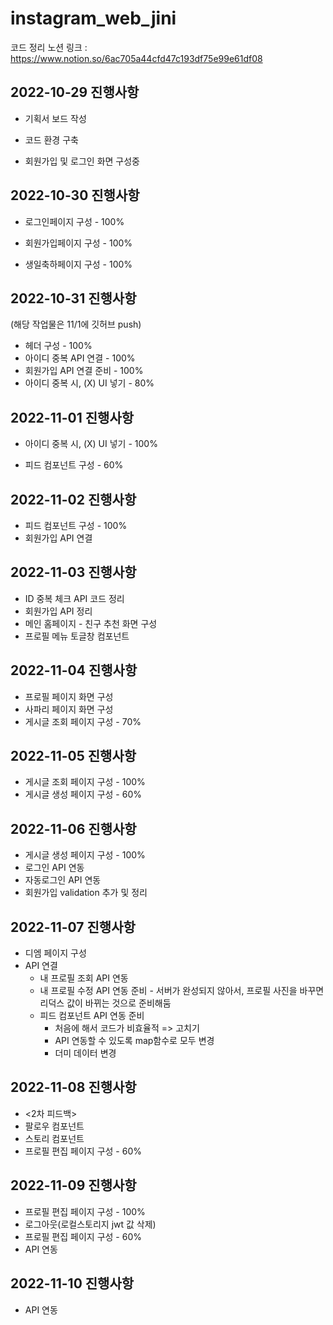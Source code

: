 # instagram_web_jini

코드 정리 노션 링크 : https://www.notion.so/6ac705a44cfd47c193df75e99e61df08

## 2022-10-29 진행사항

- 기획서 보드 작성

- 코드 환경 구축

- 회원가입 및 로그인 화면 구성중

## 2022-10-30 진행사항

- 로그인페이지 구성 - 100%

- 회원가입페이지 구성 - 100%

- 생일축하페이지 구성 - 100%

## 2022-10-31 진행사항

(해당 작업물은 11/1에 깃허브 push)

- 헤더 구성 - 100%
- 아이디 중복 API 연결 - 100%
- 회원가입 API 연결 준비 - 100%
- 아이디 중복 시, (X) UI 넣기 - 80%

## 2022-11-01 진행사항

- 아이디 중복 시, (X) UI 넣기 - 100%

- 피드 컴포넌트 구성 - 60%

  

## 2022-11-02 진행사항

- 피드 컴포넌트 구성 - 100%
- 회원가입 API 연결



## 2022-11-03 진행사항

- ID 중복 체크 API 코드 정리
- 회원가입 API 정리
- 메인 홈페이지 - 친구 추천 화면 구성
- 프로필 메뉴 토글창 컴포넌트



## 2022-11-04 진행사항

- 프로필 페이지 화면 구성
- 사파리 페이지 화면 구성
- 게시글 조회 페이지 구성 - 70%



## 2022-11-05 진행사항

- 게시글 조회 페이지 구성 - 100%
- 게시글 생성 페이지 구성 - 60%



## 2022-11-06 진행사항

- 게시글 생성 페이지 구성 - 100%
- 로그인 API 연동
- 자동로그인 API 연동
- 회원가입 validation 추가 및 정리



## 2022-11-07 진행사항

- 디엠 페이지 구성
- API 연결
  - 내 프로필 조회 API 연동
  - 내 프로필 수정 API 연동 준비 - 서버가 완성되지 않아서, 프로필 사진을 바꾸면 리덕스 값이 바뀌는 것으로 준비해둠
  - 피드 컴포넌트 API 연동 준비 
    - 처음에 해서 코드가 비효율적 => 고치기
    - API 연동할 수 있도록 map함수로 모두 변경
    - 더미 데이터 변경
    
    

## 2022-11-08 진행사항

- <2차 피드백>
- 팔로우 컴포넌트
- 스토리 컴포넌트
- 프로필 편집 페이지 구성 - 60%



## 2022-11-09 진행사항

- 프로필 편집 페이지 구성 - 100%
- 로그아웃(로컬스토리지 jwt 값 삭제)
- 프로필 편집 페이지 구성 - 60%
- API 연동



## 2022-11-10 진행사항

- API 연동